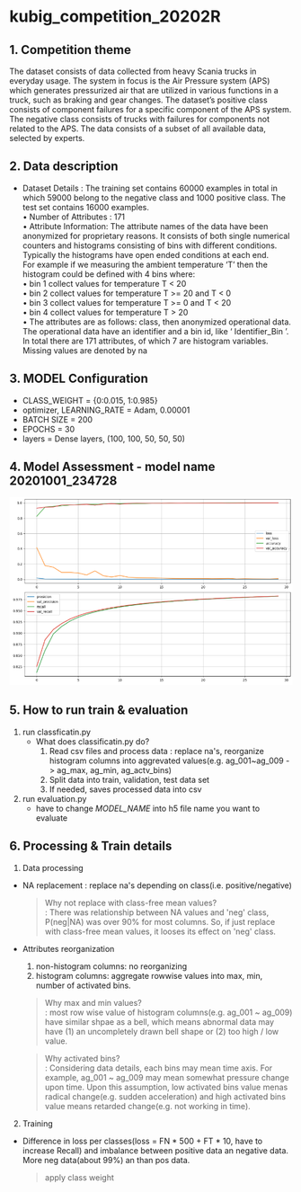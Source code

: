 # kubig_competition_20202R

## 1. Competition theme
The dataset consists of data collected from heavy Scania trucks in everyday usage. The system in focus is the Air Pressure system (APS) which generates pressurized air that are utilized in various functions in a truck, such as braking and gear changes. The dataset’s positive class consists of component failures for a specific component of the APS system. The negative class consists of trucks with failures for components not related to the APS. The data consists of a subset of all available data, selected by experts.  

## 2. Data description
  - Dataset Details : The training set contains 60000 examples in total in which 59000 belong to the negative class and 1000 positive class. The test set contains 16000 examples.  
    • Number of Attributes : 171  
    • Attribute Information: The attribute names of the data have been anonymized for proprietary reasons. It consists of both single numerical counters and histograms consisting of bins with different conditions. Typically the histograms have open ended conditions at each end.   
      For example if we measuring the ambient temperature ‘T’ then the histogram could be defined with 4 bins where:   
      • bin 1 collect values for temperature T < 20   
      • bin 2 collect values for temperature T >= 20 and T < 0   
      • bin 3 collect values for temperature T >= 0 and T < 20   
      • bin 4 collect values for temperature T > 20   
    • The attributes are as follows: class, then anonymized operational data. The operational data have an identifier and a bin id, like ‘ Identifier_Bin ’. In total there are 171 attributes, of which 7 are histogram variables. Missing values are denoted by na  

## 3. MODEL Configuration
- CLASS_WEIGHT = {0:0.015, 1:0.985}  
- optimizer, LEARNING_RATE = Adam, 0.00001
- BATCH SIZE = 200
- EPOCHS = 30
- layers = Dense layers, (100, 100, 50, 50, 50)

## 4. Model Assessment - model name 20201001_234728
![alt text](https://github.com/heavencandle/kubig_competition_20202R/blob/master/graph.PNG)
## 5. How to run train & evaluation
1. run classficatin.py
   - What does classificatin.py do?
      1) Read csv files and process data : replace na's, reorganize histogram columns into aggrevated values(e.g. ag_001~ag_009 -> ag_max, ag_min, ag_actv_bins)  
      2) Split data into train, validation, test data set  
      3) If needed, saves processed data into csv  
2. run evaluation.py  
   - have to change *MODEL_NAME* into h5 file name you want to evaluate  

## 6. Processing & Train details
1. Data processing  
  - NA replacement : replace na's depending on class(i.e. positive/negative)  
    > Why not replace with class-free mean values?  
    > : There was relationship between NA values and 'neg' class, P(neg|NA) was over 90% for most columns. So, if just replace with class-free mean values, it looses its effect on 'neg' class.  
  - Attributes reorganization  
    1) non-histogram columns: no reorganizing  
    2) histogram columns: aggregate rowwise values into max, min, number of activated bins.  
    > Why max and min values?  
    > : most row wise value of histogram columns(e.g. ag_001 ~ ag_009) have similar shpae as a bell, which means abnormal data may have (1) an uncompletely drawn bell shape or (2) too high / low value.  
      
    > Why activated bins?  
    > : Considering data details, each bins may mean time axis. For example, ag_001 ~ ag_009 may mean somewhat pressure change upon time. Upon this assumption, low activated bins value menas radical change(e.g. sudden acceleration) and high activated bins value means retarded change(e.g. not working in time).  
2. Training  
  - Difference in loss per classes(loss = FN * 500 + FT * 10, have to increase Recall) and imbalance between positive data an negative data. More neg data(about 99%) an than pos data.
    > apply class weight
    
  
